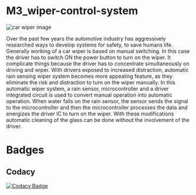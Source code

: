 # M3_wiper-control-system
![car wiper image](https://user-images.githubusercontent.com/101713731/168331228-a6bb9607-51dd-424c-bce2-94e6d1238c02.jpg)

Over the past few years the automotive industry has aggressively researched ways to develop systems for safety, to save humans life. Generally working of a car wiper is based on manual switching. In this case the driver has to switch ON the power button to turn on the wiper. It complicate things because the driver has to concentrate simultaneously on driving and wiper. With drivers exposed to increased distraction, automatic rain sensing wiper system becomes more appealing feature, as they eliminate the risk and distraction to turn on the wiper manually. In this automatic wiper system, a rain sensor, microcontroller and a driver integrated circuit is used to convert manual operation into automatic operation. When water falls on the rain sensor, the sensor sends the signal to the microcontroller and then the microcontroller processes the data and energizes the driver IC to turn on the wiper. With these modifications automatic cleaning of the glass can be done without the involvement of the driver.
# Badges
## Codacy
[![Codacy Badge](https://app.codacy.com/project/badge/Grade/32b34a36099f4052ac30163e2560697f)](https://www.codacy.com/gh/shreenathemr/M3_wiper-control-system/dashboard?utm_source=github.com&amp;utm_medium=referral&amp;utm_content=shreenathemr/M3_wiper-control-system&amp;utm_campaign=Badge_Grade)
